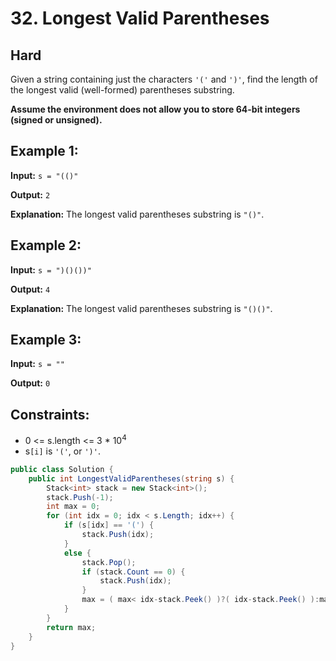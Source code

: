# 32. Longest Valid Parentheses

## Hard

Given a string containing just the characters `'('` and `')'`, find the length of the longest valid (well-formed) parentheses substring.

**Assume the environment does not allow you to store 64-bit integers (signed or unsigned).**


## Example 1:

**Input:** `s = "(()"`

**Output:** `2`

**Explanation:** The longest valid parentheses substring is `"()"`.


## Example 2:

**Input:** `s = ")()())"`

**Output:** `4`

**Explanation:** The longest valid parentheses substring is `"()()"`.


## Example 3:

**Input:** `s = ""`

**Output:** `0`


## Constraints:

- 0 <= s.length <= 3 * 10<sup>4</sup>
- s`[i]` is `'('`, or `')'`.

``` c#
public class Solution {
    public int LongestValidParentheses(string s) {
        Stack<int> stack = new Stack<int>();
        stack.Push(-1);
        int max = 0;
        for (int idx = 0; idx < s.Length; idx++) {
            if (s[idx] == '(') {
                stack.Push(idx);
            }
            else {
                stack.Pop();
                if (stack.Count == 0) {
                    stack.Push(idx);
                }
                max = ( max< idx-stack.Peek() )?( idx-stack.Peek() ):max;
            }
        }
        return max;
    }
}
```